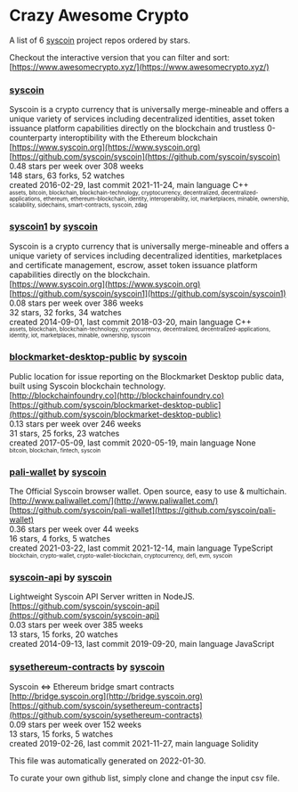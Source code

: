 # Crazy Awesome Crypto
A list of 6 [syscoin](https://github.com/syscoin) project repos ordered by stars.  

Checkout the interactive version that you can filter and sort: 
[https://www.awesomecrypto.xyz/](https://www.awesomecrypto.xyz/)  


### [syscoin](https://github.com/syscoin/syscoin)  
Syscoin is a crypto currency that is universally merge-mineable and offers a unique variety of services including decentralized identities, asset token issuance platform capabilities directly on the blockchain and trustless 0-counterparty interoptibility with the Ethereum blockchain  
[https://www.syscoin.org](https://www.syscoin.org)  
[https://github.com/syscoin/syscoin](https://github.com/syscoin/syscoin)  
0.48 stars per week over 308 weeks  
148 stars, 63 forks, 52 watches  
created 2016-02-29, last commit 2021-11-24, main language C++  
<sub><sup>assets, bitcoin, blockchain, blockchain-technology, cryptocurrency, decentralized, decentralized-applications, ethereum, ethereum-blockchain, identity, interoperability, iot, marketplaces, minable, ownership, scalability, sidechains, smart-contracts, syscoin, zdag</sup></sub>


### [syscoin1](https://github.com/syscoin/syscoin1) by [syscoin](https://github.com/syscoin)  
Syscoin is a crypto currency that is universally merge-mineable and offers a unique variety of services including decentralized identities, marketplaces and certificate management, escrow, asset token issuance platform capabilities directly on the blockchain.  
[https://www.syscoin.org](https://www.syscoin.org)  
[https://github.com/syscoin/syscoin1](https://github.com/syscoin/syscoin1)  
0.08 stars per week over 386 weeks  
32 stars, 32 forks, 34 watches  
created 2014-09-01, last commit 2018-03-20, main language C++  
<sub><sup>assets, blockchain, blockchain-technology, cryptocurrency, decentralized, decentralized-applications, identity, iot, marketplaces, minable, ownership, syscoin</sup></sub>


### [blockmarket-desktop-public](https://github.com/syscoin/blockmarket-desktop-public) by [syscoin](https://github.com/syscoin)  
Public location for issue reporting on the Blockmarket Desktop public data, built using Syscoin blockchain technology.  
[http://blockchainfoundry.co](http://blockchainfoundry.co)  
[https://github.com/syscoin/blockmarket-desktop-public](https://github.com/syscoin/blockmarket-desktop-public)  
0.13 stars per week over 246 weeks  
31 stars, 25 forks, 23 watches  
created 2017-05-09, last commit 2020-05-19, main language None  
<sub><sup>bitcoin, blockchain, fintech, syscoin</sup></sub>


### [pali-wallet](https://github.com/syscoin/pali-wallet) by [syscoin](https://github.com/syscoin)  
The Official Syscoin browser wallet. Open source, easy to use & multichain.  
[http://www.paliwallet.com/](http://www.paliwallet.com/)  
[https://github.com/syscoin/pali-wallet](https://github.com/syscoin/pali-wallet)  
0.36 stars per week over 44 weeks  
16 stars, 4 forks, 5 watches  
created 2021-03-22, last commit 2021-12-14, main language TypeScript  
<sub><sup>blockchain, crypto-wallet, crypto-wallet-blockchain, cryptocurrency, defi, evm, syscoin</sup></sub>


### [syscoin-api](https://github.com/syscoin/syscoin-api) by [syscoin](https://github.com/syscoin)  
Lightweight Syscoin API Server written in NodeJS.  
[https://github.com/syscoin/syscoin-api](https://github.com/syscoin/syscoin-api)  
0.03 stars per week over 385 weeks  
13 stars, 15 forks, 20 watches  
created 2014-09-13, last commit 2019-09-20, main language JavaScript  


### [sysethereum-contracts](https://github.com/syscoin/sysethereum-contracts) by [syscoin](https://github.com/syscoin)  
Syscoin <=> Ethereum bridge smart contracts  
[http://bridge.syscoin.org](http://bridge.syscoin.org)  
[https://github.com/syscoin/sysethereum-contracts](https://github.com/syscoin/sysethereum-contracts)  
0.09 stars per week over 152 weeks  
13 stars, 15 forks, 5 watches  
created 2019-02-26, last commit 2021-11-27, main language Solidity  


This file was automatically generated on 2022-01-30.  

To curate your own github list, simply clone and change the input csv file.  
